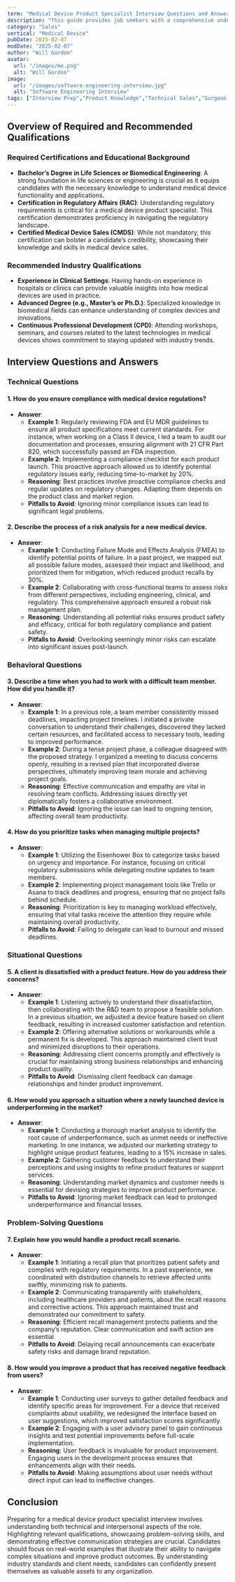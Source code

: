 ```yaml
---
term: "Medical Device Product Specialist Interview Questions and Answers"
description: "This guide provides job seekers with a comprehensive understanding of the key interview questions and answers for a Medical Device Product Specialist role. Learn how to effectively demonstrate your product knowledge, sales skills, and ability to communicate with healthcare professionals. Gain insights into industry-specific challenges, regulatory compliance, and customer relationship management to confidently showcase your expertise and secure your next career opportunity."
category: "Sales"
vertical: "Medical Device"
pubDate: 2025-02-07
modDate: "2025-02-07"
author: "Will Gordon"
avatar: 
  url: "/images/me.png"
  alt: "Will Gordon"
image:
  url: "/images/software-engineering-interview.jpg"
  alt: "Software Engineering Interview"
tags: ["Interview Prep","Product Knowledge","Technical Sales","Surgeon Training"]
---
```


## Overview of Required and Recommended Qualifications

### Required Certifications and Educational Background
- **Bachelor’s Degree in Life Sciences or Biomedical Engineering**: A strong foundation in life sciences or engineering is crucial as it equips candidates with the necessary knowledge to understand medical device functionality and applications.
- **Certification in Regulatory Affairs (RAC)**: Understanding regulatory requirements is critical for a medical device product specialist. This certification demonstrates proficiency in navigating the regulatory landscape.
- **Certified Medical Device Sales (CMDS)**: While not mandatory, this certification can bolster a candidate’s credibility, showcasing their knowledge and skills in medical device sales.

### Recommended Industry Qualifications
- **Experience in Clinical Settings**: Having hands-on experience in hospitals or clinics can provide valuable insights into how medical devices are used in practice.
- **Advanced Degree (e.g., Master’s or Ph.D.)**: Specialized knowledge in biomedical fields can enhance understanding of complex devices and innovations.
- **Continuous Professional Development (CPD)**: Attending workshops, seminars, and courses related to the latest technologies in medical devices shows commitment to staying updated with industry trends.

## Interview Questions and Answers

### Technical Questions

#### 1. How do you ensure compliance with medical device regulations?
- **Answer**: 
  - **Example 1**: Regularly reviewing FDA and EU MDR guidelines to ensure all product specifications meet current standards. For instance, when working on a Class II device, I led a team to audit our documentation and processes, ensuring alignment with 21 CFR Part 820, which successfully passed an FDA inspection.
  - **Example 2**: Implementing a compliance checklist for each product launch. This proactive approach allowed us to identify potential regulatory issues early, reducing time-to-market by 20%.
  - **Reasoning**: Best practices involve proactive compliance checks and regular updates on regulatory changes. Adapting them depends on the product class and market region.
  - **Pitfalls to Avoid**: Ignoring minor compliance issues can lead to significant legal problems.

#### 2. Describe the process of a risk analysis for a new medical device.
- **Answer**:
  - **Example 1**: Conducting Failure Mode and Effects Analysis (FMEA) to identify potential points of failure. In a past project, we mapped out all possible failure modes, assessed their impact and likelihood, and prioritized them for mitigation, which reduced product recalls by 30%.
  - **Example 2**: Collaborating with cross-functional teams to assess risks from different perspectives, including engineering, clinical, and regulatory. This comprehensive approach ensured a robust risk management plan.
  - **Reasoning**: Understanding all potential risks ensures product safety and efficacy, critical for both regulatory compliance and patient safety.
  - **Pitfalls to Avoid**: Overlooking seemingly minor risks can escalate into significant issues post-launch.

### Behavioral Questions

#### 3. Describe a time when you had to work with a difficult team member. How did you handle it?
- **Answer**:
  - **Example 1**: In a previous role, a team member consistently missed deadlines, impacting project timelines. I initiated a private conversation to understand their challenges, discovered they lacked certain resources, and facilitated access to necessary tools, leading to improved performance.
  - **Example 2**: During a tense project phase, a colleague disagreed with the proposed strategy. I organized a meeting to discuss concerns openly, resulting in a revised plan that incorporated diverse perspectives, ultimately improving team morale and achieving project goals.
  - **Reasoning**: Effective communication and empathy are vital in resolving team conflicts. Addressing issues directly yet diplomatically fosters a collaborative environment.
  - **Pitfalls to Avoid**: Ignoring the issue can lead to ongoing tension, affecting overall team productivity.

#### 4. How do you prioritize tasks when managing multiple projects?
- **Answer**:
  - **Example 1**: Utilizing the Eisenhower Box to categorize tasks based on urgency and importance. For instance, focusing on critical regulatory submissions while delegating routine updates to team members.
  - **Example 2**: Implementing project management tools like Trello or Asana to track deadlines and progress, ensuring that no project falls behind schedule.
  - **Reasoning**: Prioritization is key to managing workload effectively, ensuring that vital tasks receive the attention they require while maintaining overall productivity.
  - **Pitfalls to Avoid**: Failing to delegate can lead to burnout and missed deadlines.

### Situational Questions

#### 5. A client is dissatisfied with a product feature. How do you address their concerns?
- **Answer**:
  - **Example 1**: Listening actively to understand their dissatisfaction, then collaborating with the R&D team to propose a feasible solution. In a previous situation, we adjusted a device feature based on client feedback, resulting in increased customer satisfaction and retention.
  - **Example 2**: Offering alternative solutions or workarounds while a permanent fix is developed. This approach maintained client trust and minimized disruptions to their operations.
  - **Reasoning**: Addressing client concerns promptly and effectively is crucial for maintaining strong business relationships and enhancing product quality.
  - **Pitfalls to Avoid**: Dismissing client feedback can damage relationships and hinder product improvement.

#### 6. How would you approach a situation where a newly launched device is underperforming in the market?
- **Answer**:
  - **Example 1**: Conducting a thorough market analysis to identify the root cause of underperformance, such as unmet needs or ineffective marketing. In one instance, we adjusted our marketing strategy to highlight unique product features, leading to a 15% increase in sales.
  - **Example 2**: Gathering customer feedback to understand their perceptions and using insights to refine product features or support services.
  - **Reasoning**: Understanding market dynamics and customer needs is essential for devising strategies to improve product performance.
  - **Pitfalls to Avoid**: Ignoring market feedback can lead to prolonged underperformance and financial losses.

### Problem-Solving Questions

#### 7. Explain how you would handle a product recall scenario.
- **Answer**:
  - **Example 1**: Initiating a recall plan that prioritizes patient safety and complies with regulatory requirements. In a past experience, we coordinated with distribution channels to retrieve affected units swiftly, minimizing risk to patients.
  - **Example 2**: Communicating transparently with stakeholders, including healthcare providers and patients, about the recall reasons and corrective actions. This approach maintained trust and demonstrated our commitment to safety.
  - **Reasoning**: Efficient recall management protects patients and the company’s reputation. Clear communication and swift action are essential.
  - **Pitfalls to Avoid**: Delaying recall announcements can exacerbate safety risks and damage brand reputation.

#### 8. How would you improve a product that has received negative feedback from users?
- **Answer**:
  - **Example 1**: Conducting user surveys to gather detailed feedback and identify specific areas for improvement. For a device that received complaints about usability, we redesigned the interface based on user suggestions, which improved satisfaction scores significantly.
  - **Example 2**: Engaging with a user advisory panel to gain continuous insights and test potential improvements before full-scale implementation.
  - **Reasoning**: User feedback is invaluable for product improvement. Engaging users in the development process ensures that enhancements align with their needs.
  - **Pitfalls to Avoid**: Making assumptions about user needs without direct input can lead to ineffective changes.

## Conclusion

Preparing for a medical device product specialist interview involves understanding both technical and interpersonal aspects of the role. Highlighting relevant qualifications, showcasing problem-solving skills, and demonstrating effective communication strategies are crucial. Candidates should focus on real-world examples that illustrate their ability to navigate complex situations and improve product outcomes. By understanding industry standards and client needs, candidates can confidently present themselves as valuable assets to any organization.